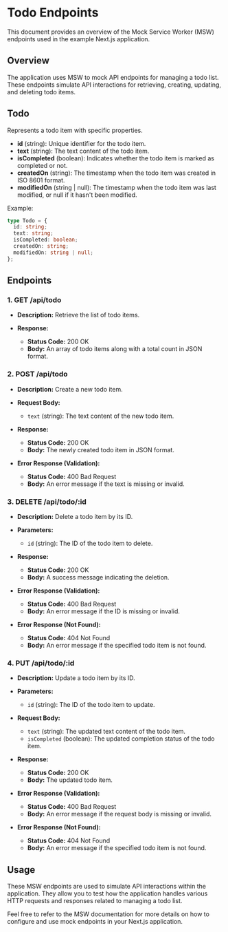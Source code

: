 # Todo Endpoints

This document provides an overview of the Mock Service Worker (MSW) endpoints used in the example Next.js application.

## Overview

The application uses MSW to mock API endpoints for managing a todo list. These endpoints simulate API interactions for retrieving, creating, updating, and deleting todo items.

## Todo

Represents a todo item with specific properties.

- **id** (string): Unique identifier for the todo item.
- **text** (string): The text content of the todo item.
- **isCompleted** (boolean): Indicates whether the todo item is marked as completed or not.
- **createdOn** (string): The timestamp when the todo item was created in ISO 8601 format.
- **modifiedOn** (string | null): The timestamp when the todo item was last modified, or null if it hasn't been modified.

Example:

```typescript
type Todo = {
  id: string;
  text: string;
  isCompleted: boolean;
  createdOn: string;
  modifiedOn: string | null;
};
```

## Endpoints

### 1. GET /api/todo

- **Description:** Retrieve the list of todo items.

- **Response:**
  - **Status Code:** 200 OK
  - **Body:** An array of todo items along with a total count in JSON format.

### 2. POST /api/todo

- **Description:** Create a new todo item.

- **Request Body:**

  - `text` (string): The text content of the new todo item.

- **Response:**

  - **Status Code:** 200 OK
  - **Body:** The newly created todo item in JSON format.

- **Error Response (Validation):**
  - **Status Code:** 400 Bad Request
  - **Body:** An error message if the text is missing or invalid.

### 3. DELETE /api/todo/:id

- **Description:** Delete a todo item by its ID.

- **Parameters:**

  - `id` (string): The ID of the todo item to delete.

- **Response:**

  - **Status Code:** 200 OK
  - **Body:** A success message indicating the deletion.

- **Error Response (Validation):**

  - **Status Code:** 400 Bad Request
  - **Body:** An error message if the ID is missing or invalid.

- **Error Response (Not Found):**
  - **Status Code:** 404 Not Found
  - **Body:** An error message if the specified todo item is not found.

### 4. PUT /api/todo/:id

- **Description:** Update a todo item by its ID.

- **Parameters:**

  - `id` (string): The ID of the todo item to update.

- **Request Body:**

  - `text` (string): The updated text content of the todo item.
  - `isCompleted` (boolean): The updated completion status of the todo item.

- **Response:**

  - **Status Code:** 200 OK
  - **Body:** The updated todo item.

- **Error Response (Validation):**

  - **Status Code:** 400 Bad Request
  - **Body:** An error message if the request body is missing or invalid.

- **Error Response (Not Found):**
  - **Status Code:** 404 Not Found
  - **Body:** An error message if the specified todo item is not found.

## Usage

These MSW endpoints are used to simulate API interactions within the application. They allow you to test how the application handles various HTTP requests and responses related to managing a todo list.

Feel free to refer to the MSW documentation for more details on how to configure and use mock endpoints in your Next.js application.
